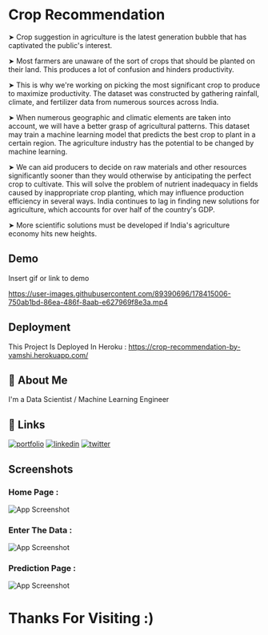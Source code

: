 
# Crop Recommendation

➤ Crop suggestion in agriculture is the latest generation bubble that has captivated the public's interest. 

➤ Most farmers are unaware of the sort of crops that should be planted on their land. This produces a lot of confusion and hinders productivity. 

➤ This is why we're working on picking the most significant crop to produce to maximize productivity. The dataset was constructed by gathering rainfall, climate, and fertilizer data from numerous sources across India.

➤ When numerous geographic and climatic elements are taken into account, we will have a better grasp of agricultural patterns. This dataset may train a machine learning model that predicts the best crop to plant in a certain region. The agriculture industry has the potential to be changed by machine learning. 
 
➤ We can aid producers to decide on raw materials and other resources significantly sooner than they would otherwise by anticipating the perfect crop to cultivate. This will solve the problem of nutrient inadequacy in fields caused by inappropriate crop planting, which may influence production efficiency in several ways. India continues to lag in finding new solutions for agriculture, which accounts for over half of the country's GDP.
 
➤ More scientific solutions must be developed if India's agriculture economy hits new heights.
## Demo

Insert gif or link to demo

https://user-images.githubusercontent.com/89390696/178415006-750ab1bd-86ea-486f-8aab-e627969f8e3a.mp4
## Deployment

This Project Is Deployed In Heroku : https://crop-recommendation-by-vamshi.herokuapp.com/




## 🚀 About Me
I'm a Data Scientist / Machine Learning Engineer


## 🔗 Links
[![portfolio](https://img.shields.io/badge/Github-000?style=for-the-badge&logo=github&logoColor=white)](https://github.com/Kollipati)
[![linkedin](https://img.shields.io/badge/linkedin-0A66C2?style=for-the-badge&logo=linkedin&logoColor=white)](https://www.linkedin.com/in/vamshi-chowdary-aa8208219)
[![twitter](https://img.shields.io/badge/instagram-1DA1F2?style=for-the-badge&logo=instagram&logoColor=white)](https://twitter.com/)


## Screenshots

### Home Page :

![App Screenshot](https://user-images.githubusercontent.com/89390696/178411772-aad421a9-fbde-4690-b68f-b9837c3d08ce.png)


### Enter The Data :


![App Screenshot](https://user-images.githubusercontent.com/89390696/178412001-2e59691a-4447-4706-b76e-e795ae654881.png)


### Prediction Page :


![App Screenshot](https://user-images.githubusercontent.com/89390696/178412247-82d2e563-58ed-4f3e-8fa6-14c76019ba82.png)




# Thanks For Visiting :) 


